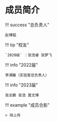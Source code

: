 # 成员简介

!!! success "总负责人"
    
    赵博韬

!!! tip  "校友"

    `2020级` ：张浩睿 张梦飞

!!! info "2022届"
    
    李湘敏（实验室总负责人）

!!! info "2023届"

    张志鹏 张浩 莫文博

!!! example "成员合影"

    > 待上传
